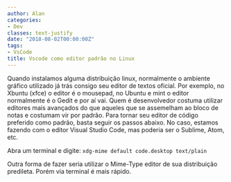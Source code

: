```yaml
---
author: Alan
categories:
- Dev
classes: text-justify
date: "2018-08-02T00:00:00Z"
tags:
- VsCode
title: Vscode como editor padrão no Linux
---
```


Quando instalamos alguma distribuição linux, normalmente o ambiente gráfico utilizado já trás consigo seu editor de textos oficial. Por exemplo, no Xbuntu (xfce) o editor é o mousepad, no Ubuntu e mint o editor normalmente é o Gedit e por aí vai. Quem é desenvolvedor costuma utilizar editores mais avançados do que aqueles que se assemelham ao bloco de notas e costumam vir por padrão. Para tornar seu editor de código preferido como padrão, basta seguir os passos abaixo. No caso, estamos fazendo com o editor Visual Studio Code, mas poderia ser o Sublime, Atom, etc.

Abra um terminal e digite:
`xdg-mime default code.desktop text/plain`

Outra forma de fazer seria utilizar o Mime-Type editor de sua distribuição predileta. Porém via terminal é mais rápido.
